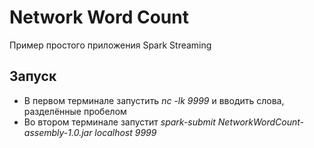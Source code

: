 # Network Word Count

Пример простого приложения Spark Streaming

## Запуск

* В первом терминале запустить *nc -lk 9999* и вводить слова, разделённые пробелом
* Во втором терминале запустит *spark-submit NetworkWordCount-assembly-1.0.jar localhost 9999*
